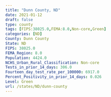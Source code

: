 ```yaml
---
title: "Dunn County, ND"
date: 2021-01-12
draft: false
type: county
tags: [FIPS:38025.0,FEMA:8.0,Non-core,Green]
categories: [ND]
County: Dunn County
State: ND
FIPS: 38025.0
FEMA_Region: 8.0
Population: 4424.0
NCHS_Urban_Rural_Classification: Non-core
Tests_in_prior_14_days: 306.0
Fourteen_day_test_rate_per_100000: 6917.0
Percent_Positivity_in_prior_14_days: 0.026
Level: Green
url: /states/ND/dunn-county
---
```



